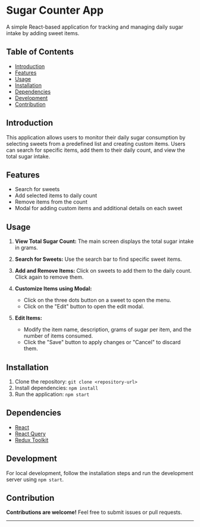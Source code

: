 # Sugar Counter App

A simple React-based application for tracking and managing daily sugar intake by adding sweet items.

## Table of Contents
- [Introduction](#introduction)
- [Features](#features)
- [Usage](#usage)
- [Installation](#installation)
- [Dependencies](#dependencies)
- [Development](#development)
- [Contribution](#contribution)

## Introduction

This application allows users to monitor their daily sugar consumption by selecting sweets from a predefined list and creating custom items. Users can search for specific items, add them to their daily count, and view the total sugar intake.

## Features

- Search for sweets
- Add selected items to daily count
- Remove items from the count
- Modal for adding custom items and additional details on each sweet

## Usage

1. **View Total Sugar Count:** The main screen displays the total sugar intake in grams.
2. **Search for Sweets:** Use the search bar to find specific sweet items.
3. **Add and Remove Items:** Click on sweets to add them to the daily count. Click again to remove them.
4. **Customize Items using Modal:**
   - Click on the three dots button on a sweet to open the menu.
   - Click on the "Edit" button to open the edit modal.

5. **Edit Items:**
   - Modify the item name, description, grams of sugar per item, and the number of items consumed.
   - Click the "Save" button to apply changes or "Cancel" to discard them.


## Installation

1. Clone the repository: `git clone <repository-url>`
2. Install dependencies: `npm install`
3. Run the application: `npm start`

## Dependencies

- [React](https://reactjs.org/)
- [React Query](https://react-query.tanstack.com/)
- [Redux Toolkit](https://redux-toolkit.js.org/)

## Development

For local development, follow the installation steps and run the development server using `npm start`.

## Contribution

**Contributions are welcome!** Feel free to submit issues or pull requests.

---

